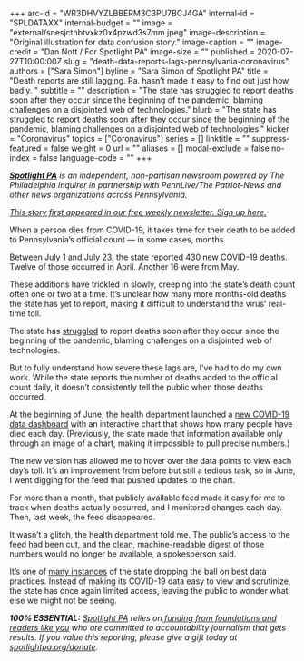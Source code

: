 +++
arc-id = "WR3DHVYZLBBERM3C3PU7BCJ4GA"
internal-id = "SPLDATAXX"
internal-budget = ""
image = "external/snesjcthbtvxkz0x4pzwd3s7mm.jpeg"
image-description = "Original illustration for data confusion story."
image-caption = ""
image-credit = "Dan Nott / For Spotlight PA"
image-size = ""
published = 2020-07-27T10:00:00Z
slug = "death-data-reports-lags-pennsylvania-coronavirus"
authors = ["Sara Simon"]
byline = "Sara Simon of Spotlight PA"
title = "Death reports are still lagging. Pa. hasn’t made it easy to find out just how badly. "
subtitle = ""
description = "The state has struggled to report deaths soon after they occur since the beginning of the pandemic, blaming challenges on a disjointed web of technologies."
blurb = "The state has struggled to report deaths soon after they occur since the beginning of the pandemic, blaming challenges on a disjointed web of technologies."
kicker = "Coronavirus"
topics = ["Coronavirus"]
series = []
linktitle = ""
suppress-featured = false
weight = 0
url = ""
aliases = []
modal-exclude = false
no-index = false
language-code = ""
+++

<a href="https://www.spotlightpa.org/"><i><b>Spotlight PA</b></i></a><i> is an independent, non-partisan newsroom powered by The Philadelphia Inquirer in partnership with PennLive/The Patriot-News and other news organizations across Pennsylvania. </i>

<a href="https://www.spotlightpa.org/newsletters" target=_blank><i>This story first appeared in our free weekly newsletter. Sign up here.</i></a>

When a person dies from COVID-19, it takes time for their death to be added to Pennsylvania’s official count — in some cases, months.

Between July 1 and July 23, the state reported 430 new COVID-19 deaths. Twelve of those occurred in April. Another 16 were from May.

These additions have trickled in slowly, creeping into the state’s death count often one or two at a time. It’s unclear how many more months-old deaths the state has yet to report, making it difficult to understand the virus’ real-time toll.

The state has <a href="https://www.spotlightpa.org/news/2020/05/pennsylvania-philadelphia-coronavirus-death-toll/">struggled</a> to report deaths soon after they occur since the beginning of the pandemic, blaming challenges on a disjointed web of technologies.

But to fully understand how severe these lags are, I’ve had to do my own work. While the state reports the number of deaths added to the official count daily, it doesn’t consistently tell the public when those deaths occurred.

At the beginning of June, the health department launched a <a href="https://experience.arcgis.com/experience/cfb3803eb93d42f7ab1c2cfccca78bf7">new COVID-19 data dashboard</a> with an interactive chart that shows how many people have died each day. (Previously, the state made that information available only through an image of a chart, making it impossible to pull precise numbers.)

<script src="https://www.spotlightpa.org/embed.js" async></script><div data-spl-embed-version="1" data-spl-src="https://www.spotlightpa.org/embeds/donate/"></div>


The new version has allowed me to hover over the data points to view each day’s toll. It’s an improvement from before but still a tedious task, so in June, I went digging for the feed that pushed updates to the chart.

For more than a month, that publicly available feed made it easy for me to track when deaths actually occurred, and I monitored changes each day. Then, last week, the feed disappeared.

It wasn’t a glitch, the health department told me. The public’s access to the feed had been cut, and the clean, machine-readable digest of those numbers would no longer be available, a spokesperson said.

It’s one of <a href="https://www.spotlightpa.org/news/2020/06/pennsylvania-coronavirus-data-death-cases-confusion/">many instances</a> of the state dropping the ball on best data practices. Instead of making its COVID-19 data easy to view and scrutinize, the state has once again limited access, leaving the public to wonder what else we might not be seeing.

<i><b>100% ESSENTIAL:</b></i> <a href="https://www.spotlightpa.org/"><i>Spotlight PA</i></a><i> relies on</i><a href="https://www.spotlightpa.org/support"><i> funding from foundations and readers like you</i></a><i> who are committed to accountability journalism that gets results. If you value this reporting, please give a gift today at </i><a href="http://spotlightpa.org/donate"><i>spotlightpa.org/donate</i></a><i>.</i>

<script src="https://www.spotlightpa.org/embed.js" async></script><div data-spl-embed-version="1" data-spl-src="https://www.spotlightpa.org/embeds/tips/?tip_text=Do%20you%20have%20a%20tip%20about%20%3Cb%3Ehow%20Pa.'s%20government%20is%20responding%20to%20the%20coronavirus%3C%2Fb%3E%3F%20Tell%20us."></div>

